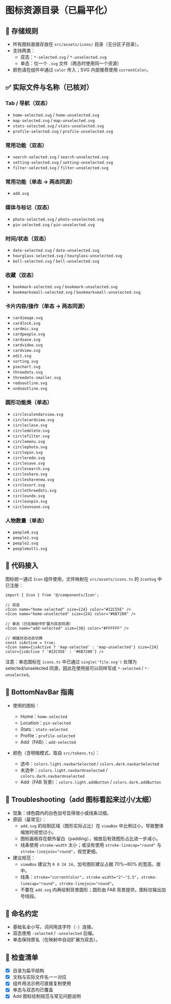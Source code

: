 # 图标资源目录（已扁平化）

## 📁 存储规则
- 所有图标直接存放在 `src/assets/icons/` 目录（无分区子目录）。
- 支持两类：
  - 双态：`*-selected.svg` / `*-unselected.svg`
  - 单态：仅一个 `.svg` 文件（两态时使用同一个资源）
- 颜色请在组件中通过 `color` 传入；SVG 内部推荐使用 `currentColor`。

## ✅ 实际文件与名称（已核对）

### Tab / 导航（双态）
- `home-selected.svg` / `home-unselected.svg`
- `map-selected.svg` / `map-unselected.svg`
- `stats-selected.svg` / `stats-unselected.svg`
- `profile-selected.svg` / `profile-unselected.svg`

### 常用功能（双态）
- `search-selected.svg` / `search-unselected.svg`
- `setting-selected.svg` / `setting-unselected.svg`
- `filter-selected.svg` / `filter-unselected.svg`

### 常用功能（单态 → 两态同源）
- `add.svg`

### 媒体与标记（双态）
- `photo-selected.svg` / `photo-unselected.svg`
- `pin-selected.svg` / `pin-unselected.svg`

### 时间/状态（双态）
- `date-selected.svg` / `date-unselected.svg`
- `hourglass-selected.svg` / `hourglass-unselected.svg`
- `bell-selected.svg` / `bell-unselected.svg`

### 收藏（双态）
- `bookmark-selected.svg` / `bookmark-unselected.svg`
- `bookmarksmall-selected.svg` / `bookmarksmall-unselected.svg`

### 卡片内容/操作（单态 → 两态同源）
- `cardimage.svg`
- `cardlock.svg`
- `cardmic.svg`
- `cardpeople.svg`
- `cardsave.svg`
- `cardvideo.svg`
- `cardview.svg`
- `edit.svg`
- `sorting.svg`
- `piechart.svg`
- `threedots.svg`
- `threedots-smaller.svg`
- `redooutline.svg`
- `undooutline.svg`

### 圆形功能类（单态）
- `circlecalendarview.svg`
- `circlecardview.svg`
- `circleclose.svg`
- `circledelete.svg`
- `circlefilter.svg`
- `circlemenu.svg`
- `circlephoto.svg`
- `circlepin.svg`
- `circleredo.svg`
- `circlesave.svg`
- `circlesearch.svg`
- `circleshare.svg`
- `circlesharenew.svg`
- `circlesort.svg`
- `circlethreedots.svg`
- `circleundo.svg`
- `circleunpin.svg`
- `circleunsave.svg`

### 人物数量（单态）
- `people0.svg`
- `people1.svg`
- `people2.svg`
- `peoplemulti.svg`

## 🔧 代码接入

图标统一通过 `Icon` 组件使用，文件映射在 `src/assets/icons.ts` 的 `IconSvg` 中已注册：

```tsx
import { Icon } from '@/components/Icon';

// 双态
<Icon name="home-selected" size={24} color="#22C55E" />
<Icon name="home-unselected" size={24} color="#6B7280" />

// 单态（已在映射中扩展为双态同源）
<Icon name="add-selected" size={38} color="#FFFFFF" />

// 根据状态动态切换
const isActive = true;
<Icon name={isActive ? 'map-selected' : 'map-unselected'} size={24} color={isActive ? '#22C55E' : '#6B7280'} />
```

注意：单态图标在 `icons.ts` 中已通过 `single('file.svg')` 处理为 selected/unselected 同源，因此在使用层可以同样写成 `*-selected` / `*-unselected`。

## 📌 BottomNavBar 指南

- 使用的图标：
  - Home：`home-selected`
  - Location：`pin-selected`
  - Stats：`stats-selected`
  - Profile：`profile-selected`
  - Add（FAB）：`add-selected`

- 颜色（含明暗模式，取自 `src/tokens.ts`）：
  - 选中：`colors.light.navbarSelected` / `colors.dark.navbarSelected`
  - 未选中：`colors.light.navbarUnselected` / `colors.dark.navbarUnselected`
  - Add（FAB 背景）：`colors.light.addButton` / `colors.dark.addButton`

## 🧰 Troubleshooting（add 图标看起来过小/太细）
- 现象：绿色圆内的白色加号显得很小或线条过细。
- 原因（最常见）：
  - `add.svg` 的绘制区域（图形实际占比）在 `viewBox` 中比例过小，导致整体缩放时视觉过小。
  - 图标画板存在额外留白（padding），缩放后有效图形占比进一步减小。
  - 线条使用 `stroke-width` 太小；或没有使用 `stroke-linecap="round"` 与 `stroke-linejoin="round"`，视觉更细。
- 建议规范：
  - `viewBox` 建议为 `0 0 24 24`，加号图形建议占据 70%~80% 的宽高，居中。
  - 线条：`stroke="currentColor"`，`stroke-width="2"~"2.5"`，`stroke-linecap="round"`，`stroke-linejoin="round"`。
  - 不要在 `add.svg` 内再绘制背景圆形；圆形由 FAB 背景提供，图标仅输出加号线段。

## 🧭 命名约定
- 基础名全小写，词间用连字符（`-`）连接。
- 双态使用 `-selected` / `-unselected` 后缀。
- 单态保持原名（在映射中自动扩展为双态）。

## 🧪 检查清单
- [x] 目录为扁平结构
- [x] 文档与实际文件名一一对应
- [x] 组件用法示例可直接复制使用
- [x] 单态与双态均已覆盖
- [x] Add 图标绘制规范与常见问题说明
